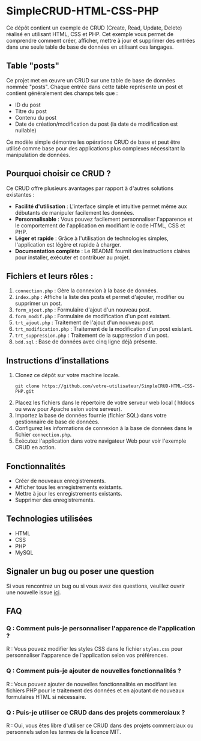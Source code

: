# SimpleCRUD-HTML-CSS-PHP

Ce dépôt contient un exemple de CRUD (Create, Read, Update, Delete) réalisé en utilisant HTML, CSS et PHP. Cet exemple vous permet de comprendre comment créer, afficher, mettre à jour et supprimer des entrées dans une seule table de base de données en utilisant ces langages.

## Table "posts"

Ce projet met en œuvre un CRUD sur une table de base de données nommée "posts". Chaque entrée dans cette table représente un post et contient généralement des champs tels que :

- ID du post
- Titre du post
- Contenu du post
- Date de création/modification du post (la date de modification est nullable)

Ce modèle simple démontre les opérations CRUD de base et peut être utilisé comme base pour des applications plus complexes nécessitant la manipulation de données.

## Pourquoi choisir ce CRUD ?

Ce CRUD offre plusieurs avantages par rapport à d'autres solutions existantes :

- **Facilité d'utilisation** : L'interface simple et intuitive permet même aux débutants de manipuler facilement les données.
- **Personnalisable** : Vous pouvez facilement personnaliser l'apparence et le comportement de l'application en modifiant le code HTML, CSS et PHP.
- **Léger et rapide** : Grâce à l'utilisation de technologies simples, l'application est légère et rapide à charger.
- **Documentation complète** : Le README fournit des instructions claires pour installer, exécuter et contribuer au projet.


## Fichiers et leurs rôles :

1. `connection.php` : Gère la connexion à la base de données.
2. `index.php` : Affiche la liste des posts et permet d'ajouter, modifier ou supprimer un post.
3. `form_ajout.php` : Formulaire d'ajout d'un nouveau post.
4. `form_modif.php` : Formulaire de modification d'un post existant.
5. `trt_ajout.php` : Traitement de l'ajout d'un nouveau post.
6. `trt_modification.php` : Traitement de la modification d'un post existant.
7. `trt_suppression.php` : Traitement de la suppression d'un post.
8. `bdd.sql` : Base de données avec cinq ligne déjà présente.


## Instructions d’installations

1. Clonez ce dépôt sur votre machine locale.
      ```
   git clone https://github.com/votre-utilisateur/SimpleCRUD-HTML-CSS-PHP.git
   ```
2. Placez les fichiers dans le répertoire de votre serveur web local ( htdocs ou www pour Apache selon votre serveur).
3. Importez la base de données fournie (fichier SQL) dans votre gestionnaire de base de données.
4. Configurez les informations de connexion à la base de données dans le fichier `connection.php`.
5. Exécutez l'application dans votre navigateur Web pour voir l'exemple CRUD en action.

## Fonctionnalités

- Créer de nouveaux enregistrements.
- Afficher tous les enregistrements existants.
- Mettre à jour les enregistrements existants.
- Supprimer des enregistrements.

## Technologies utilisées

- HTML
- CSS
- PHP
- MySQL

## Signaler un bug ou poser une question

Si vous rencontrez un bug ou si vous avez des questions, veuillez ouvrir une nouvelle issue [ici](https://github.com/votre-utilisateur/SimpleCRUD-HTML-CSS-PHP/issues).

## FAQ

### Q : Comment puis-je personnaliser l'apparence de l'application ?
R : Vous pouvez modifier les styles CSS dans le fichier `styles.css` pour personnaliser l'apparence de l'application selon vos préférences.

### Q : Comment puis-je ajouter de nouvelles fonctionnalités ?
R : Vous pouvez ajouter de nouvelles fonctionnalités en modifiant les fichiers PHP pour le traitement des données et en ajoutant de nouveaux formulaires HTML si nécessaire.

### Q : Puis-je utiliser ce CRUD dans des projets commerciaux ?
R : Oui, vous êtes libre d'utiliser ce CRUD dans des projets commerciaux ou personnels selon les termes de la licence MIT.

